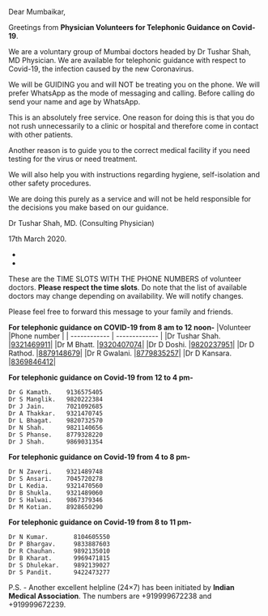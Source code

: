 

Dear Mumbaikar,

Greetings from **Physician Volunteers for Telephonic Guidance on Covid-19**. 

We are a voluntary group of Mumbai doctors headed by Dr Tushar Shah, MD Physician. We are available for telephonic guidance with respect to Covid-19, the infection caused by the new Coronavirus. 

We will be GUIDING you and will NOT be treating you on the phone. We will prefer WhatsApp as the mode of messaging and calling. Before calling do send your name and age by WhatsApp. 

This is an absolutely free service. One reason for doing this is that you do not rush unnecessarily to a clinic or hospital and therefore come in contact with other patients.

Another reason is to guide you to the correct medical facility if you need testing for the virus or need treatment. 

We will also help you with instructions regarding hygiene, self-isolation and other safety procedures. 

We are doing this purely as a service and will not be held responsible for the decisions you make based on our guidance.

Dr Tushar Shah, MD. (Consulting Physician) 

17th March 2020.

-
-

These are the TIME SLOTS WITH THE PHONE NUMBERS of volunteer doctors. **Please respect the time slots**. Do note that the list of available doctors may change depending on availability. We will notify changes.

Please feel free to forward this message to your family and friends. 

**For telephonic guidance on COVID-19 from 8 am to 12 noon-**
|Volunteer         |Phone number                              |
|     ------------ | -------------                            |
|Dr Tushar Shah.   |<a href="tel:+919321469911">9321469911</a>|
|Dr M Bhatt.       |<a href="tel:+919320407074">9320407074</a>|
|Dr D Doshi.       |<a href="tel:+919820237951">9820237951</a>|
|Dr D Rathod.      |<a href="tel:+918879148679">8879148679</a>|
|Dr R Gwalani.     |<a href="tel:+918779835257">8779835257</a>|
|Dr D Kansara.     |<a href="tel:+918369846412">8369846412</a>|

**For telephonic guidance on Covid-19 from 12 to 4 pm-**
```
Dr G Kamath.    9136575405
Dr S Manglik.   9820222384
Dr J Jain.      7021092685
Dr A Thakkar.   9321470745
Dr L Bhagat.    9820732570
Dr N Shah.      9821140656
Dr S Phanse.    8779328220
Dr J Shah.      9869031354
```

**For telephonic guidance on Covid-19 from 4 to 8 pm-**

```
Dr N Zaveri.    9321489748
Dr S Ansari.    7045720278
Dr L Kedia.     9321470560
Dr B Shukla.    9321489060
Dr S Halwai.    9867379346
Dr M Kotian.    8928650290
```


**For telephonic guidance on Covid-19 from 8 to 11 pm-**
```
Dr N Kumar.       8104605550
Dr P Bhargav.     9833887603
Dr R Chauhan.     9892135010
Dr B Kharat.      9969471815
Dr S Dhulekar.    9892139027
Dr S Pandit.      9422473277
```
P.S. - Another excellent helpline (24×7) has been initiated by **Indian Medical Association**. The numbers are +919999672238 and +919999672239.
